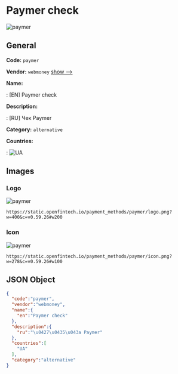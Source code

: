 
# Paymer check 
![paymer](https://static.openfintech.io/payment_methods/paymer/logo.png?w=400&c=v0.59.26#w200)  

## General 
**Code:** `paymer` 
 
**Vendor:** `webmoney` [show -->](/vendors/webmoney/) 
 
**Name:** 
 
:	[EN] Paymer check 
 
**Description:** 
 
: [RU] Чек Paymer 
 
**Category:** `alternative` 
 
**Countries:** 
 
:	![UA](https://cdnjs.cloudflare.com/ajax/libs/flag-icon-css/3.3.0/flags/4x3/ua.svg#w24)  

## Images 

### Logo 
![paymer](https://static.openfintech.io/payment_methods/paymer/logo.png?w=400&c=v0.59.26#w200)  

```
https://static.openfintech.io/payment_methods/paymer/logo.png?w=400&c=v0.59.26#w200
```  

### Icon 
![paymer](https://static.openfintech.io/payment_methods/paymer/icon.png?w=278&c=v0.59.26#w100)  

```
https://static.openfintech.io/payment_methods/paymer/icon.png?w=278&c=v0.59.26#w100
```  

## JSON Object 

```json
{
  "code":"paymer",
  "vendor":"webmoney",
  "name":{
    "en":"Paymer check"
  },
  "description":{
    "ru":"\u0427\u0435\u043a Paymer"
  },
  "countries":[
    "UA"
  ],
  "category":"alternative"
}
```  
